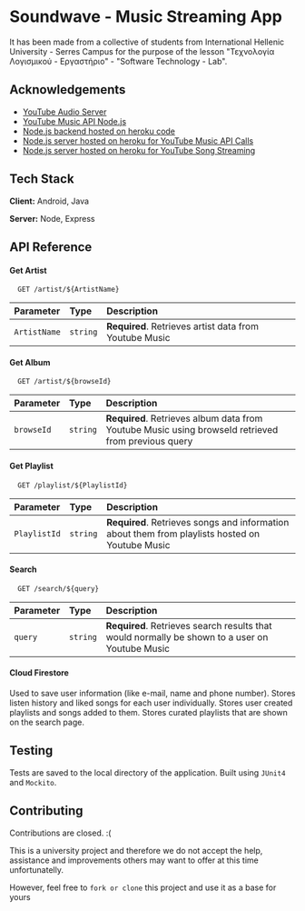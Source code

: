 
# Soundwave - Music Streaming App

It has been made from a collective of students from International Hellenic University - Serres Campus for the purpose of the lesson 
"Τεχνολογία Λογισμικού - Εργαστήριο" - "Software Technology - Lab".


## Acknowledgements

 - [YouTube Audio Server](https://github.com/codealchemist/youtube-audio-server)
 - [YouTube Music API Node.js](https://github.com/vladdenisov/ytmusic-api)
 - [Node.js backend hosted on heroku code](https://github.com/J-h-o/node.js-server-to-talk-with-youtube-music-api-npm-plugin)
 - [Node.js server hosted on heroku for YouTube Music API Calls](https://yma-server.herokuapp.com/)
 - [Node.js server hosted on heroku for YouTube Song Streaming](https://stream-server-youtube.herokuapp.com/)


## Tech Stack

**Client:** Android, Java

**Server:** Node, Express


## API Reference

#### Get Artist

```http
  GET /artist/${ArtistName}
```

| Parameter | Type     | Description                |
| :-------- | :------- | :------------------------- |
| `ArtistName` | `string` | **Required**. Retrieves artist data from Youtube Music |

#### Get Album

```http
  GET /artist/${browseId}
```

| Parameter | Type     | Description                |
| :-------- | :------- | :------------------------- |
| `browseId` | `string` | **Required**. Retrieves album data from Youtube Music using browseId retrieved from previous query |

#### Get Playlist

```http
  GET /playlist/${PlaylistId}
```

| Parameter | Type     | Description                       |
| :-------- | :------- | :-------------------------------- |
| `PlaylistId`      | `string` | **Required**. Retrieves songs and information about them from playlists hosted on Youtube Music |

#### Search

```http
  GET /search/${query}
```

| Parameter | Type     | Description                       |
| :-------- | :------- | :-------------------------------- |
| `query`      | `string` | **Required**. Retrieves search results that would normally be shown to a user on Youtube Music |

#### Cloud Firestore

Used to save user information (like e-mail, name and phone number). 
Stores listen history and liked songs for each user individually.
Stores user created playlists and songs added to them.
Stores curated playlists that are shown on the search page.

## Testing

Tests are saved to the local directory of the application. Built using `JUnit4` and `Mockito`.



## Contributing

Contributions are closed. :(

This is a university project and therefore we do not accept the help, assistance and improvements others may want to offer at this time unfortunatelly.

However, feel free to `fork or clone` this project and use it as a base for yours 

